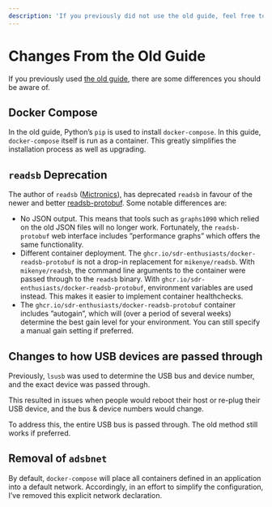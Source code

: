 ```yaml
---
description: 'If you previously did not use the old guide, feel free to skip this page.'
---
```


# Changes From the Old Guide

If you previously used [the old guide](https://github.com/mikenye/docker-readsb/wiki/Guide-to-ADS-B-Data-Receiving,-Decoding-and-Sharing,-Leveraging-RTLSDR-and-Docker), there are some differences you should be aware of.

## Docker Compose

In the old guide, Python’s `pip` is used to install `docker-compose`. In this guide, `docker-compose` itself is run as a container. This greatly simplifies the installation process as well as upgrading.

## `readsb` Deprecation

The author of `readsb` \([Mictronics](https://github.com/Mictronics)\), has deprecated `readsb` in favour of the newer and better [readsb-protobuf](https://github.com/Mictronics/readsb-protobuf). Some notable differences are:

* No JSON output. This means that tools such as `graphs1090` which relied on the old JSON files will no longer work. Fortunately, the `readsb-protobuf` web interface includes ”performance graphs” which offers the same functionality.
* Different container deployment. The `ghcr.io/sdr-enthusiasts/docker-readsb-protobuf` is not a drop-in replacement for `mikenye/readsb`. With `mikenye/readsb`, the command line arguments to the container were passed through to the `readsb` binary. With `ghcr.io/sdr-enthusiasts/docker-readsb-protobuf`, environment variables are used instead. This makes it easier to implement container healthchecks.
* The `ghcr.io/sdr-enthusiasts/docker-readsb-protobuf` container includes ”autogain”, which will \(over a period of several weeks\) determine the best gain level for your environment. You can still specify a manual gain setting if preferred.

## Changes to how USB devices are passed through

Previously, `lsusb` was used to determine the USB bus and device number, and the exact device was passed through.

This resulted in issues when people would reboot their host or re-plug their USB device, and the bus & device numbers would change.

To address this, the entire USB bus is passed through. The old method still works if preferred.

## Removal of `adsbnet`

By default, `docker-compose` will place all containers defined in an application into a default network. Accordingly, in an effort to simplify the configuration, I’ve removed this explicit network declaration.



























